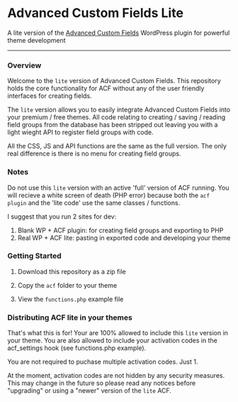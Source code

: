 # Advanced Custom Fields Lite

A lite version of the [Advanced Custom Fields](http://advancedcustomfields.com/) WordPress plugin for powerful theme development

-----------------------

### Overview

Welcome to the `lite` version of Advanced Custom Fields. This repository holds the core functionality for ACF without any of the user friendly interfaces for creating fields.

The `lite` version allows you to easily integrate Advanced Custom Fields into your premium / free themes. All code relating to creating / saving / reading field groups from the database has been stripped out leaving you with a light wieght API to register field groups with code.

All the CSS, JS and API functions are the same as the full version. The only real difference is there is no menu for creating field groups.


### Notes

Do not use this `lite` version with an active 'full' version of ACF running. You will recieve a white screen of death (PHP error) because both the `acf plugin` and the 'lite code' use the same classes / functions.

I suggest that you run 2 sites for dev:
1. Blank WP + ACF plugin: for creating field groups and exporting to PHP
2. Real WP + ACF lite: pasting in exported code and developing your theme


### Getting Started

1. Download this repository as a zip file

2. Copy the `acf` folder to your theme

3. View the `functions.php` example file


### Distributing ACF lite in your themes

That's what this is for! Your are 100% allowed to include this `lite` version in your theme. You are also allowed to include your activation codes in the acf_settings hook (see functions.php example).

You are not required to puchase multiple activation codes. Just 1.

At the moment, activation codes are not hidden by any security measures. This may change in the future so please read any notices before "upgrading" or using a "newer" version of the `lite` ACF.